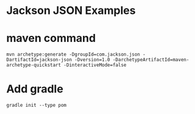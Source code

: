 # Jackson JSON Examples

# maven command
```
mvn archetype:generate -DgroupId=com.jackson.json -DartifactId=jackson-json -Dversion=1.0 -DarchetypeArtifactId=maven-archetype-quickstart -DinteractiveMode=false
```

# Add gradle
```
gradle init --type pom
```